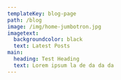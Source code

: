 ```yaml
---
templateKey: blog-page
path: /blog
image: /img/home-jumbotron.jpg
imagetext:
  backgroundcolor: black
  text: Latest Posts
main:
  heading: Test Heading
  text: Lorem ipsum la de da da da
---
```


